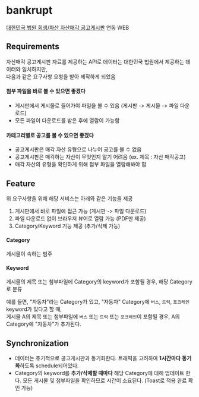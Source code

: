 # bankrupt
[대한민국 법원 회생/파산 자산매각 공고게시판](https://www.scourt.go.kr/portal/notice/realestate/RealNoticeList.work?pageIndex=1&searchWord=&bub_cd=) 연동 WEB

## Requirements
자산매각 공고게시판 자료를 제공하는 API로 데이터는 대한민국 법원에서 제공하는 데이터와 일치하지만,  
다음과 같은 요구사항 요청을 받아 제작하게 되었음

#### 첨부 파일을 바로 볼 수 있으면 좋겠다
- 게시판에서 게시물로 들어가야 파일을 볼 수 있음 (게시판 -> 게시물 -> 파일 다운로드)
- 모든 파일이 다운로드를 받은 후에 열람이 가능함

#### 카테고리별로 공고를 볼 수 있으면 좋겠다
- 공고게시판은 매각 자산 유형으로 나누어 공고를 볼 수 없음
- 공고게시판은 매각하는 자산이 무엇인지 알기 어려움 (ex. 제목 : 자산 매각공고)
- 매각 자산의 유형을 확인하게 위해 첨부 파일을 열람해봐야 함

## Feature
위 요구사항을 위해 해당 서비스는 아래와 같은 기능을 제공
1. 게시판에서 바로 파일에 접근 가능 (게시판 -> 파일 다운로드)
2. 파일 다운로드 없이 브라우저 뷰어로 열람 가능 (PDF만 제공)
3. Category/Keyword 기능 제공 (추가/삭제 가능)

#### Category  
게시물이 속하는 범주

#### Keyword  
게시물의 제목 또는 첨부파일에 Category의 keyword가 포함될 경우, 해당 Category로 분류

예를 들면, "자동차"라는 Category가 있고, "자동차" Category에 `버스`, `트럭`, `포크레인` keyword가 있다고 할 때,  
게시물 A의 제목 또는 첨부파일에 `버스` 또는 `트럭` 또는 `포크레인`이 포함될 경우, A의 Category에 "자동차"가 추가된다.

## Synchronization
- 데이터는 주기적으로 공고게시판과 동기화한다. 트래픽을 고려하여 **1시간마다 동기화**하도록 schedule되어있다.
- Category의 keyword를 **추가/삭제할 때마다** 해당 Category에 대해 업데이트 한다. 모든 게시물 및 첨부파일을 확인하므로 시간이 소요된다. (Toast로 적용 완료 확인 가능)
